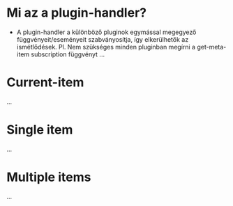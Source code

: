
# Mi az a plugin-handler?
- A plugin-handler a különböző pluginok egymással megegyező függvényeit/eseményeit szabványosítja,
  így elkerülhetők az ismétlődések.
  Pl. Nem szükséges minden pluginban megírni a get-meta-item subscription függvényt ...



# Current-item
...



# Single item
...



# Multiple items
...
